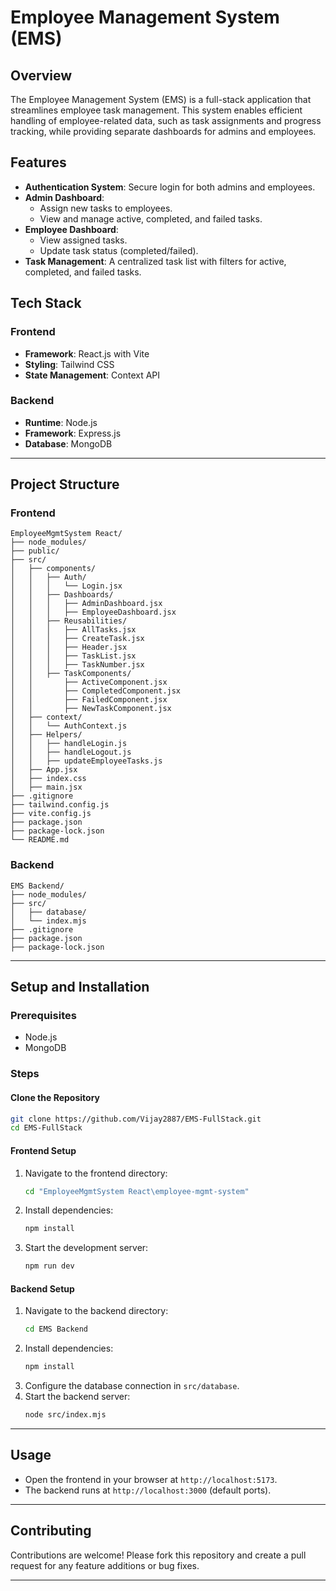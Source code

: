 # Employee Management System (EMS)

## Overview
The Employee Management System (EMS) is a full-stack application that streamlines employee task management. This system enables efficient handling of employee-related data, such as task assignments and progress tracking, while providing separate dashboards for admins and employees.

## Features
- **Authentication System**: Secure login for both admins and employees.
- **Admin Dashboard**:
  - Assign new tasks to employees.
  - View and manage active, completed, and failed tasks.
- **Employee Dashboard**:
  - View assigned tasks.
  - Update task status (completed/failed).
- **Task Management**: A centralized task list with filters for active, completed, and failed tasks.

## Tech Stack
### Frontend
- **Framework**: React.js with Vite
- **Styling**: Tailwind CSS
- **State Management**: Context API

### Backend
- **Runtime**: Node.js
- **Framework**: Express.js
- **Database**: MongoDB

---

## Project Structure

### Frontend
```
EmployeeMgmtSystem React/
├── node_modules/
├── public/
├── src/
│   ├── components/
│   │   ├── Auth/
│   │   │   └── Login.jsx
│   │   ├── Dashboards/
│   │   │   ├── AdminDashboard.jsx
│   │   │   ├── EmployeeDashboard.jsx
│   │   ├── Reusabilities/
│   │   │   ├── AllTasks.jsx
│   │   │   ├── CreateTask.jsx
│   │   │   ├── Header.jsx
│   │   │   ├── TaskList.jsx
│   │   │   ├── TaskNumber.jsx
│   │   ├── TaskComponents/
│   │       ├── ActiveComponent.jsx
│   │       ├── CompletedComponent.jsx
│   │       ├── FailedComponent.jsx
│   │       ├── NewTaskComponent.jsx
│   ├── context/
│   │   └── AuthContext.js
│   ├── Helpers/
│   │   ├── handleLogin.js
│   │   ├── handleLogout.js
│   │   ├── updateEmployeeTasks.js
│   ├── App.jsx
│   ├── index.css
│   ├── main.jsx
├── .gitignore
├── tailwind.config.js
├── vite.config.js
├── package.json
├── package-lock.json
└── README.md
```

### Backend
```
EMS Backend/
├── node_modules/
├── src/
│   ├── database/
│   └── index.mjs
├── .gitignore
├── package.json
├── package-lock.json
```

---

## Setup and Installation

### Prerequisites
- Node.js
- MongoDB

### Steps
#### Clone the Repository
```bash
git clone https://github.com/Vijay2887/EMS-FullStack.git
cd EMS-FullStack
```

#### Frontend Setup
1. Navigate to the frontend directory:
   ```bash
   cd "EmployeeMgmtSystem React\employee-mgmt-system"
   ```
2. Install dependencies:
   ```bash
   npm install
   ```
3. Start the development server:
   ```bash
   npm run dev
   ```

#### Backend Setup
1. Navigate to the backend directory:
   ```bash
   cd EMS Backend
   ```
2. Install dependencies:
   ```bash
   npm install
   ```
3. Configure the database connection in `src/database`.
4. Start the backend server:
   ```bash
   node src/index.mjs
   ```

---

## Usage
- Open the frontend in your browser at `http://localhost:5173`.
- The backend runs at `http://localhost:3000` (default ports).

---

## Contributing
Contributions are welcome! Please fork this repository and create a pull request for any feature additions or bug fixes.

---

